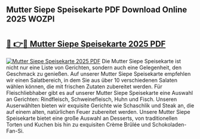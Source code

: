 ## Mutter Siepe Speisekarte PDF Download Online 2025 WOZPl

# <h2><a href="http://gcbcwqk.nevu.top/?p=Mutter+Siepe+Speisekarte">🔗 👉🔴 Mutter Siepe Speisekarte 2025 PDF</a></h2>

[![Mutter Siepe Speisekarte 2025 PDF](https://i.imgur.com/dBaPXMq.png)](http://gcbcwqk.nevu.top/?p=Mutter+Siepe+Speisekarte)
Die Mutter Siepe Speisekarte ist nicht nur eine Liste von Gerichten, sondern auch eine Gelegenheit, den Geschmack zu genießen. Auf unserer Mutter Siepe Speisekarte empfehlen wir einen Salatbereich, in dem Sie aus über 10 verschiedenen Salaten wählen können, die mit frischen Zutaten zubereitet werden. Für Fleischliebhaber gibt es auf unserer Mutter Siepe Speisekarte eine Auswahl an Gerichten: Rindfleisch, Schweinefleisch, Huhn und Fisch. Unseren Auserwählten bieten wir exquisite Gerichte wie Schaschlik und Steak an, die auf einem alten, natürlichen Feuer zubereitet werden. Unsere Mutter Siepe Speisekarte bietet eine große Auswahl an Desserts, von traditionellen Torten und Kuchen bis hin zu exquisiten Crème Brûlée und Schokoladen-Fan-Si.
